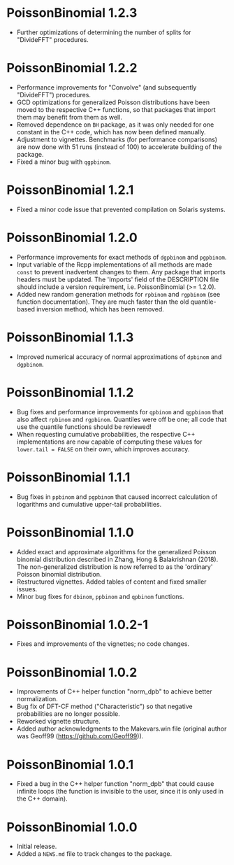 # PoissonBinomial 1.2.3

* Further optimizations of determining the number of splits for "DivideFFT"
  procedures.


# PoissonBinomial 1.2.2

* Performance improvements for "Convolve" (and subsequently "DivideFFT")
  procedures.
* GCD optimizations for generalized Poisson distributions have been moved to
  the respective C++ functions, so that packages that import them may benefit
  from them as well.
* Removed dependence on `BH` package, as it was only needed for one constant in
  the C++ code, which has now been defined manually.
* Adjustment to vignettes. Benchmarks (for performance comparisons) are now
  done with 51 runs (instead of 100) to accelerate building of the package.
* Fixed a minor bug with `qgpbinom`.


# PoissonBinomial 1.2.1

* Fixed a minor code issue that prevented compilation on Solaris systems.


# PoissonBinomial 1.2.0

* Performance improvements for exact methods of `dgpbinom` and `pgpbinom`.
* Input variable of the Rcpp implementations of all methods are made `const`
  to prevent inadvertent changes to them. Any package that imports headers must
  be updated. The 'Imports' field of the DESCRIPTION file should include a
  version requirement, i.e. PoissonBinomial (>= 1.2.0).
* Added new random generation methods for `rpbinom` and `rgpbinom` (see
  function documentation). They are much faster than the old quantile-based
  inversion method, which has been removed.


# PoissonBinomial 1.1.3

* Improved numerical accuracy of normal approximations of `dpbinom` and 
  `dgpbinom`.
  

# PoissonBinomial 1.1.2

* Bug fixes and performance improvements for `qpbinom` and `qgpbinom` that also
  affect `rpbinom` and `rgpbinom`. Quantiles were off be one; all code that use
  the quantile functions should be reviewed!
* When requesting cumulative probabilities, the respective C++ implementations
  are now capable of computing these values for `lower.tail = FALSE` on their
  own, which improves accuracy.


# PoissonBinomial 1.1.1

* Bug fixes in `ppbinom` and `pgpbinom` that caused incorrect calculation of
  logarithms and cumulative upper-tail probabilities.


# PoissonBinomial 1.1.0

* Added exact and approximate algorithms for the generalized Poisson binomial
  distribution described in Zhang, Hong & Balakrishnan (2018). The
  non-generalized distribution is now referred to as the 'ordinary' Poisson
  binomial distribution.
* Restructured vignettes. Added tables of content and fixed smaller issues.
* Minor bug fixes for `dbinom`, `ppbinom` and `qpbinom` functions.


# PoissonBinomial 1.0.2-1

* Fixes and improvements of the vignettes; no code changes.


# PoissonBinomial 1.0.2

* Improvements of C++ helper function "norm_dpb" to achieve better
  normalization.
* Bug fix of DFT-CF method ("Characteristic") so that negative probabilities
  are no longer possible.
* Reworked vignette structure.
* Added author acknowledgments to the Makevars.win file (original author was
  Geoff99 (https://github.com/Geoff99)).
  

# PoissonBinomial 1.0.1

* Fixed a bug in the C++ helper function "norm_dpb" that could cause infinite
  loops (the function is invisible to the user, since it is only used in the
  C++ domain).
  

# PoissonBinomial 1.0.0

* Initial release.
* Added a `NEWS.md` file to track changes to the package.
